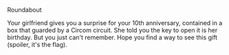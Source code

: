 Roundabout

Your girlfriend gives you a surprise for your 10th anniversary, contained in a box that guarded by a Circom circuit. She told you the key to open it is her birthday. But you just can't remember. Hope you find a way to see this gift (spoiler, it's the flag).